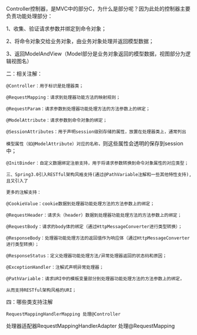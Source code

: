 Controller控制器，是MVC中的部分C，为什么是部分呢？因为此处的控制器主要负责功能处理部分：

1、收集、验证请求参数并绑定到命令对象；

2、将命令对象交给业务对象，由业务对象处理并返回模型数据；

3、返回ModelAndView（Model部分是业务对象返回的模型数据，视图部分为逻辑视图名）

二：相关注解：

`@Controller：用于标识是处理器类；`

`@RequestMapping：请求到处理器功能方法的映射规则；`

`@RequestParam：请求参数到处理器功能处理方法的方法参数上的绑定；`

`@ModelAttribute：请求参数到命令对象的绑定；`

`@SessionAttributes：用于声明session级别存储的属性，放置在处理器类上，通常列出`

`模型属性（如@ModelAttribute）对应的名称，`则这些属性会透明的保存到session中；

`@InitBinder：自定义数据绑定注册支持，用于将请求参数转换到命令对象属性的对应类型；`

`三、Spring3.0引入RESTful架构风格支持(通过@PathVariable注解和一些其他特性支持),且又引入了`

`更多的注解支持：`

`@CookieValue：cookie数据到处理器功能处理方法的方法参数上的绑定；`

`@RequestHeader：请求头（header）数据到处理器功能处理方法的方法参数上的绑定；`

`@RequestBody：请求的body体的绑定（通过HttpMessageConverter进行类型转换）；`

`@ResponseBody：处理器功能处理方法的返回值作为响应体（通过HttpMessageConverter进行类型转换）；`

`@ResponseStatus：定义处理器功能处理方法/异常处理器返回的状态码和原因；`

`@ExceptionHandler：注解式声明异常处理器；`

`@PathVariable：请求URI中的模板变量部分到处理器功能处理方法的方法参数上的绑定，`

`从而支持RESTful架构风格的URI；`

四：哪些类支持注解

`RequestMappingHandlerMapping 处理@Controller`

处理器适配器RequestMappingHandlerAdapter 处理@RequestMapping



